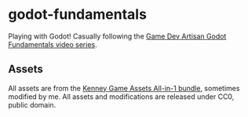 # godot-fundamentals

Playing with Godot! Casually following the [Game Dev Artisan Godot Fundamentals video series](https://www.youtube.com/playlist?list=PLrnWJKR7bTuw7L0g70GzCM-cUr9XmtnAp).

## Assets

All assets are from the [Kenney Game Assets All-in-1 bundle](https://kenney.itch.io/kenney-game-assets), sometimes modified by me. All assets and modifications are released under CC0, public domain.
